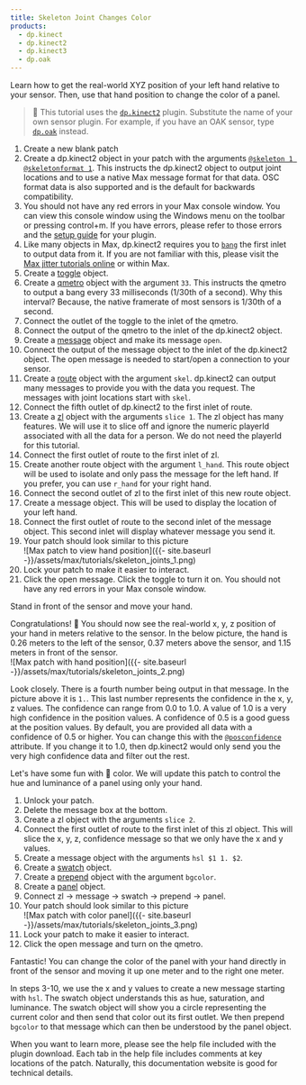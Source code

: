 ```yaml
---
title: Skeleton Joint Changes Color
products:
  - dp.kinect
  - dp.kinect2
  - dp.kinect3
  - dp.oak
---
```


Learn how to get the real-world XYZ position
of your left hand relative to your sensor. Then, use that hand position
to change the color of a panel.

> :memo: This tutorial uses the [`dp.kinect2`](../dp.kinect2.md) plugin. Substitute the
> name of your own sensor plugin. For example, if you have an OAK sensor,
> type [`dp.oak`](../dp.oak.md) instead.

1. Create a new blank patch
2. Create a dp.kinect2 object in your patch with the arguments
   [`@skeleton 1 @skeletonformat 1`](../attributes/skeleton.md).
   This instructs the dp.kinect2 object to output joint locations and to use a native Max message
   format for that data. OSC format data is also supported and is the default for backwards
   compatibility.
3. You should not have any red errors in your Max console window. You can view this console window
   using the Windows menu on the toolbar or pressing control+m. If you have errors, please refer
   to those errors and the [setup guide](../dp.kinect2.md#setup) for your plugin.
4. Like many objects in Max, dp.kinect2 requires you to [`bang`](../methods/bang.md) the first
   inlet to output data from it. If you are not familiar with this, please visit the
   [Max jitter tutorials online](https://docs.cycling74.com/max7/tutorials/jitindex) or within Max.
5. Create a [toggle](https://docs.cycling74.com/max7/refpages/toggle) object.
6. Create a [qmetro](https://docs.cycling74.com/max7/refpages/qmetro) object with the argument `33`.
   This instructs the qmetro to output a bang
   every 33 milliseconds (1/30th of a second). Why this interval? Because, the native framerate
   of most sensors is 1/30th of a second.
7. Connect the outlet of the toggle to the inlet of the qmetro.
8. Connect the output of the qmetro to the inlet of the dp.kinect2 object.
9. Create a [message](https://docs.cycling74.com/max7/refpages/message) object and make its message `open`.
10. Connect the output of the message object to the inlet of the dp.kinect2 object.
    The open message is needed to start/open a connection to your sensor.
11. Create a [route](https://docs.cycling74.com/max7/refpages/route) object with the argument `skel`.
    dp.kinect2 can output many messages
    to provide you with the data you request. The messages with joint locations start with `skel`.
12. Connect the fifth outlet of dp.kinect2 to the first inlet of route.
13. Create a [zl](https://docs.cycling74.com/max7/refpages/zl) object with the arguments `slice 1`.
    The zl object has many features. We will use it to slice off and ignore the numeric playerId
    associated with all the data for a person. We do not need the playerId for this tutorial.
14. Connect the first outlet of route to the first inlet of zl.
15. Create another route object with the argument `l_hand`. This route object will be used
    to isolate and only pass the message for the left hand. If you prefer, you can
    use `r_hand` for your right hand.
16. Connect the second outlet of zl to the first inlet of this new route object.
17. Create a message object. This will be used to display the location of your left hand.
18. Connect the first outlet of route to the second inlet of the message object.
    This second inlet will display whatever message you send it.
19. Your patch should look similar to this picture  
    ![Max patch to view hand position]({{- site.baseurl -}}/assets/max/tutorials/skeleton_joints_1.png)
20. Lock your patch to make it easier to interact.
21. Click the open message. Click the toggle to turn it on. You should not have any red errors
    in your Max console window.

Stand in front of the sensor and move your hand.

Congratulations! :tada: You should now see the real-world x, y, z position of your hand in meters
relative to the sensor. In the below picture, the hand is 0.26 meters to the left of the
sensor, 0.37 meters above the sensor, and 1.15 meters in front of the sensor.  
![Max patch with hand position]({{- site.baseurl -}}/assets/max/tutorials/skeleton_joints_2.png)

Look closely. There is a fourth number being output in that message. In the picture above
it is `1.`. This last number represents the confidence in the x, y, z values. The confidence
can range from 0.0 to 1.0. A value of 1.0 is a very high confidence in the position values.
A confidence of 0.5 is a good guess at the position values. By default, you are provided
all data with a confidence of 0.5 or higher. You can change this with the
[`@posconfidence`](../attributes/posconfidence.md) attribute. If you change it to 1.0,
then dp.kinect2 would only send you the very high confidence data and filter out the rest.

Let's have some fun with :art: color. We will update this patch to control the hue and
luminance of a panel using only your hand.

1. Unlock your patch.
2. Delete the message box at the bottom.
3. Create a zl object with the arguments `slice 2`.
4. Connect the first outlet of route to the first inlet of this zl object. This will slice
   the x, y, z, confidence message so that we only have the x and y values.
5. Create a message object with the arguments `hsl $1 1. $2`.
6. Create a [swatch](https://docs.cycling74.com/max7/refpages/swatch) object.
7. Create a [prepend](https://docs.cycling74.com/max7/refpages/prepend) object with the argument `bgcolor`.
8. Create a [panel](https://docs.cycling74.com/max7/refpages/panel) object.
9. Connect zl -> message -> swatch -> prepend -> panel.
10. Your patch should look similar to this picture  
    ![Max patch with color panel]({{- site.baseurl -}}/assets/max/tutorials/skeleton_joints_3.png)
11. Lock your patch to make it easier to interact.
12. Click the open message and turn on the qmetro.

Fantastic! You can change the color of the panel with your hand directly in front
of the sensor and moving it up one meter and to the right one meter.

In steps 3-10, we use the x and y values to create a new message starting with `hsl`.
The swatch object understands this as hue, saturation, and luminance. The swatch object
will show you a circle representing the current color and then send that color out its
first outlet. We then prepend `bgcolor` to that message which can then be understood
by the panel object.

When you want to learn more, please see the help file included with the plugin download.
Each tab in the help file includes comments at key locations of the patch.
Naturally, this documentation website is good for technical details.
